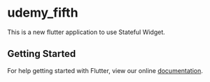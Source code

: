 # udemy_fifth

This is a new flutter application to use Stateful Widget.

## Getting Started

For help getting started with Flutter, view our online
[documentation](https://flutter.io/).
